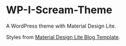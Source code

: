 # WP-I-Scream-Theme
A WordPress theme with Material Design Lite.

Styles from [Material Design Lite Blog Template](http://www.getmdl.io/templates/blog/index.html).
